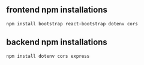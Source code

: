 ## frontend npm installations

```
npm install bootstrap react-bootstrap dotenv cors
```

## backend npm installations

```
npm install dotenv cors express
```

